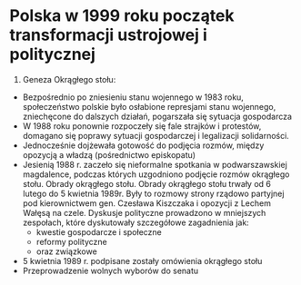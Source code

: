 # Polska w 1999 roku początek transformacji ustrojowej i politycznej

1. Geneza Okrągłego stołu:

- Bezpośrednio po zniesieniu stanu wojennego w 1983 roku, społeczeństwo polskie było osłabione represjami stanu wojennego, zniechęcone do dalszych działań, pogarszała się sytuacja gospodarcza
- W 1988 roku ponownie rozpoczeły się fale strajków i protestów, domagano się poprawy sytuacji gospodarczej i legalizacji solidarności.
- Jednocześnie dojżewała gotowość do podjęcia rozmów, między opozycją a władzą (pośrednictwo episkopatu)
- Jesienią 1988 r. zaczeło się nieformalne spotkania w podwarszawskiej magdalence, podczas których uzgodniono podjęcie rozmów okrągłego stołu. Obrady okrągłego stołu. Obrady okrągłego stołu trwały od 6 lutego do 5 kwietnia 1989r. Były to rozmowy strony rządowo partyjnej  pod kierownictwem gen. Czesława Kiszczaka i opozycji z Lechem Wałęsą na czele. Dyskusje polityczne prowadzono w mniejszych zespołach, które dyskutowały szczegółowe zagadnienia jak:
    - kwestie gospodarcze i społeczne
    - reformy polityczne
    - oraz związkowe
- 5 kwietnia 1989 r. podpisane zostały omówienia okrągłego stołu
- Przeprowadzenie wolnych wyborów do senatu
